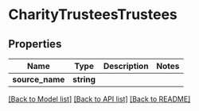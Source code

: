 # CharityTrusteesTrustees

## Properties
Name | Type | Description | Notes
------------ | ------------- | ------------- | -------------
**source_name** | **string** |  | 

[[Back to Model list]](../README.md#documentation-for-models) [[Back to API list]](../README.md#documentation-for-api-endpoints) [[Back to README]](../README.md)


